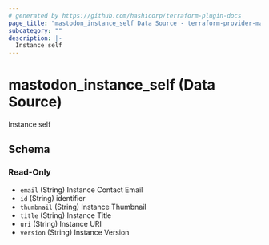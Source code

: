 ```yaml
---
# generated by https://github.com/hashicorp/terraform-plugin-docs
page_title: "mastodon_instance_self Data Source - terraform-provider-mastodon"
subcategory: ""
description: |-
  Instance self
---
```


# mastodon_instance_self (Data Source)

Instance self



<!-- schema generated by tfplugindocs -->
## Schema

### Read-Only

- `email` (String) Instance Contact Email
- `id` (String) identifier
- `thumbnail` (String) Instance Thumbnail
- `title` (String) Instance Title
- `uri` (String) Instance URI
- `version` (String) Instance Version


